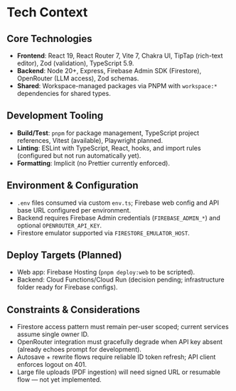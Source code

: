 # Tech Context

## Core Technologies
- **Frontend**: React 19, React Router 7, Vite 7, Chakra UI, TipTap (rich-text editor), Zod (validation), TypeScript 5.9.
- **Backend**: Node 20+, Express, Firebase Admin SDK (Firestore), OpenRouter (LLM access), Zod schemas.
- **Shared**: Workspace-managed packages via PNPM with `workspace:*` dependencies for shared types.

## Development Tooling
- **Build/Test**: `pnpm` for package management, TypeScript project references, Vitest (available), Playwright planned.
- **Linting**: ESLint with TypeScript, React, hooks, and import rules (configured but not run automatically yet).
- **Formatting**: Implicit (no Prettier currently enforced).

## Environment & Configuration
- `.env` files consumed via custom `env.ts`; Firebase web config and API base URL configured per environment.
- Backend requires Firebase Admin credentials (`FIREBASE_ADMIN_*`) and optional `OPENROUTER_API_KEY`.
- Firestore emulator supported via `FIRESTORE_EMULATOR_HOST`.

## Deploy Targets (Planned)
- Web app: Firebase Hosting (`pnpm deploy:web` to be scripted).
- Backend: Cloud Functions/Cloud Run (decision pending; infrastructure folder ready for Firebase configs).

## Constraints & Considerations
- Firestore access pattern must remain per-user scoped; current services assume single owner ID.
- OpenRouter integration must gracefully degrade when API key absent (already echoes prompt for development).
- Autosave + rewrite flows require reliable ID token refresh; API client enforces logout on 401.
- Large file uploads (PDF ingestion) will need signed URL or resumable flow — not yet implemented.
